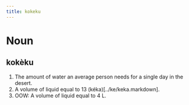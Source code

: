 ```yaml
---
title: kokeku
---
```


Noun
================================

kokèku
----------------

1. The amount of water an average person needs for a single day in the desert.
2. A volume of liquid equal to 13 (kéka)[../ke/keka.markdown].
3. OOW: A volume of liquid equal to 4 L.
